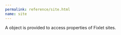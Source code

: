 ```yaml
---
permalink: reference/site.html
name: site
---
```


A <site> object is provided to access properties of Fixlet sites. 